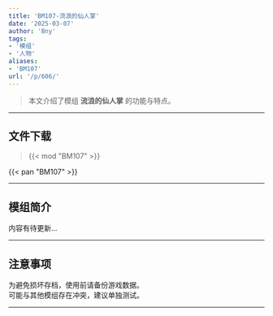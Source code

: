 ```yaml
---
title: 'BM107-流浪的仙人掌'
date: '2025-03-07'
author: 'Bny'
tags:
- '模组'
- '人物'
aliases:
- 'BM107'
url: '/p/606/'
---
```


> 本文介绍了模组 **流浪的仙人掌** 的功能与特点。

---

## 文件下载  

> {{< mod "BM107" >}}  

{{< pan "BM107" >}}  

---

## 模组简介

>  
内容有待更新...  

---

## 注意事项

>  
为避免损坏存档，使用前请备份游戏数据。  
可能与其他模组存在冲突，建议单独测试。  

---

